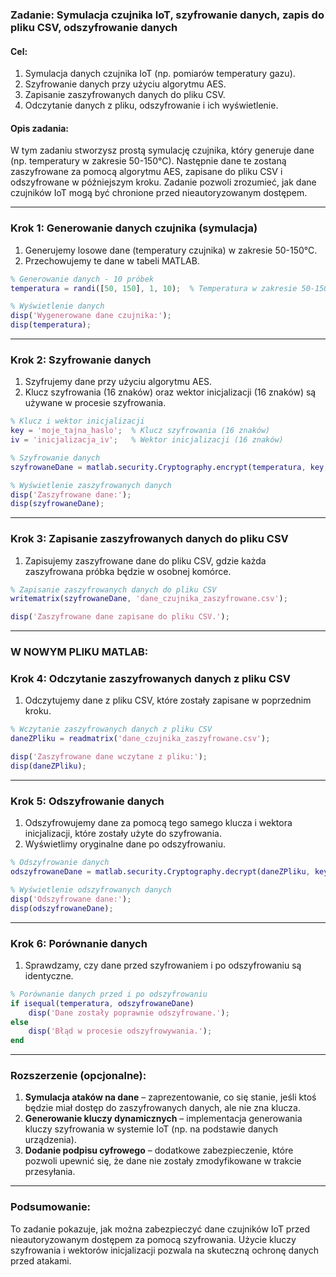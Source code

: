 ### Zadanie: Symulacja czujnika IoT, szyfrowanie danych, zapis do pliku CSV, odszyfrowanie danych

#### **Cel:**
1. Symulacja danych czujnika IoT (np. pomiarów temperatury gazu).
2. Szyfrowanie danych przy użyciu algorytmu AES.
3. Zapisanie zaszyfrowanych danych do pliku CSV.
4. Odczytanie danych z pliku, odszyfrowanie i ich wyświetlenie.

#### **Opis zadania:**

W tym zadaniu stworzysz prostą symulację czujnika, który generuje dane (np. temperatury w zakresie 50-150°C). Następnie dane te zostaną zaszyfrowane za pomocą algorytmu AES, zapisane do pliku CSV i odszyfrowane w późniejszym kroku. Zadanie pozwoli zrozumieć, jak dane czujników IoT mogą być chronione przed nieautoryzowanym dostępem.

---

### **Krok 1: Generowanie danych czujnika (symulacja)**

1. Generujemy losowe dane (temperatury czujnika) w zakresie 50-150°C.
2. Przechowujemy te dane w tabeli MATLAB.

```matlab
% Generowanie danych - 10 próbek
temperatura = randi([50, 150], 1, 10);  % Temperatura w zakresie 50-150°C

% Wyświetlenie danych
disp('Wygenerowane dane czujnika:');
disp(temperatura);
```

---

### **Krok 2: Szyfrowanie danych**

1. Szyfrujemy dane przy użyciu algorytmu AES.
2. Klucz szyfrowania (16 znaków) oraz wektor inicjalizacji (16 znaków) są używane w procesie szyfrowania.

```matlab
% Klucz i wektor inicjalizacji
key = 'moje_tajna_haslo';  % Klucz szyfrowania (16 znaków)
iv = 'inicjalizacja_iv';   % Wektor inicjalizacji (16 znaków)

% Szyfrowanie danych
szyfrowaneDane = matlab.security.Cryptography.encrypt(temperatura, key, iv);

% Wyświetlenie zaszyfrowanych danych
disp('Zaszyfrowane dane:');
disp(szyfrowaneDane);
```

---

### **Krok 3: Zapisanie zaszyfrowanych danych do pliku CSV**

1. Zapisujemy zaszyfrowane dane do pliku CSV, gdzie każda zaszyfrowana próbka będzie w osobnej komórce.

```matlab
% Zapisanie zaszyfrowanych danych do pliku CSV
writematrix(szyfrowaneDane, 'dane_czujnika_zaszyfrowane.csv');

disp('Zaszyfrowane dane zapisane do pliku CSV.');
```

---

### **W NOWYM PLIKU MATLAB:**

### **Krok 4: Odczytanie zaszyfrowanych danych z pliku CSV**

1. Odczytujemy dane z pliku CSV, które zostały zapisane w poprzednim kroku.

```matlab
% Wczytanie zaszyfrowanych danych z pliku CSV
daneZPliku = readmatrix('dane_czujnika_zaszyfrowane.csv');

disp('Zaszyfrowane dane wczytane z pliku:');
disp(daneZPliku);
```

---

### **Krok 5: Odszyfrowanie danych**

1. Odszyfrowujemy dane za pomocą tego samego klucza i wektora inicjalizacji, które zostały użyte do szyfrowania.
2. Wyświetlimy oryginalne dane po odszyfrowaniu.

```matlab
% Odszyfrowanie danych
odszyfrowaneDane = matlab.security.Cryptography.decrypt(daneZPliku, key, iv);

% Wyświetlenie odszyfrowanych danych
disp('Odszyfrowane dane:');
disp(odszyfrowaneDane);
```

---

### **Krok 6: Porównanie danych**

1. Sprawdzamy, czy dane przed szyfrowaniem i po odszyfrowaniu są identyczne.

```matlab
% Porównanie danych przed i po odszyfrowaniu
if isequal(temperatura, odszyfrowaneDane)
    disp('Dane zostały poprawnie odszyfrowane.');
else
    disp('Błąd w procesie odszyfrowywania.');
end
```

---

### **Rozszerzenie (opcjonalne):**
1. **Symulacja ataków na dane** – zaprezentowanie, co się stanie, jeśli ktoś będzie miał dostęp do zaszyfrowanych danych, ale nie zna klucza.
2. **Generowanie kluczy dynamicznych** – implementacja generowania kluczy szyfrowania w systemie IoT (np. na podstawie danych urządzenia).
3. **Dodanie podpisu cyfrowego** – dodatkowe zabezpieczenie, które pozwoli upewnić się, że dane nie zostały zmodyfikowane w trakcie przesyłania.

---

### **Podsumowanie:**

To zadanie pokazuje, jak można zabezpieczyć dane czujników IoT przed nieautoryzowanym dostępem za pomocą szyfrowania. Użycie kluczy szyfrowania i wektorów inicjalizacji pozwala na skuteczną ochronę danych przed atakami.